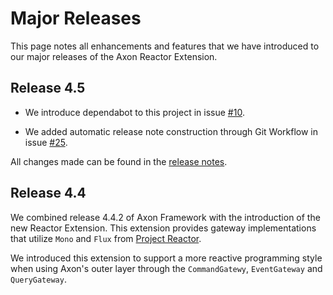 # Major Releases

This page notes all enhancements and features that we have introduced to our major releases of the Axon Reactor Extension.

## Release 4.5

* We introduce dependabot to this project in issue [#10](https://github.com/AxonFramework/extension-reactor/pull/10).

* We added automatic release note construction through Git Workflow in issue [#25](https://github.com/AxonFramework/extension-reactor/pull/25). 

All changes made can be found in the [release notes](https://github.com/AxonFramework/extension-reactor/releases/tag/axon-reactor-4.5).

## Release 4.4

We combined release 4.4.2 of Axon Framework with the introduction of the new Reactor Extension.
This extension provides gateway implementations that utilize `Mono` and `Flux` from [Project Reactor](https://projectreactor.io/).

We introduced this extension to support a more reactive programming style when using Axon's outer layer through the `CommandGatewy`, `EventGateway` and `QueryGateway`.